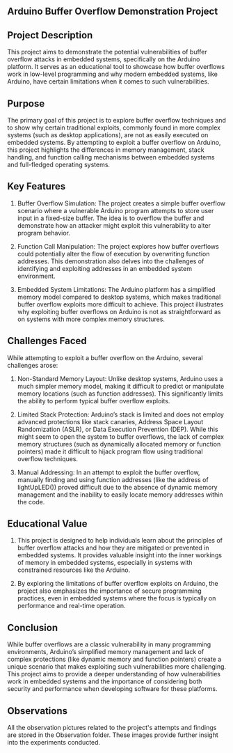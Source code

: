 ## Arduino Buffer Overflow Demonstration Project
  ## Project Description

This project aims to demonstrate the potential vulnerabilities of buffer overflow attacks in embedded systems, specifically on the Arduino platform. It serves as an educational tool to showcase how buffer overflows work in low-level programming and why modern embedded systems, like Arduino, have certain limitations when it comes to such vulnerabilities.

## Purpose

The primary goal of this project is to explore buffer overflow techniques and to show why certain traditional exploits, commonly found in more complex systems (such as desktop applications), are not as easily executed on embedded systems. By attempting to exploit a buffer overflow on Arduino, this project highlights the differences in memory management, stack handling, and function calling mechanisms between embedded systems and full-fledged operating systems.

## Key Features

1) Buffer Overflow Simulation: The project creates a simple buffer overflow scenario where a vulnerable Arduino program attempts to store user input in a fixed-size buffer. The idea is to overflow the buffer and demonstrate how an attacker might exploit this vulnerability to alter program behavior.

2) Function Call Manipulation: The project explores how buffer overflows could potentially alter the flow of execution by overwriting function addresses. This demonstration also delves into the challenges of identifying and exploiting addresses in an embedded system environment.

3) Embedded System Limitations: The Arduino platform has a simplified memory model compared to desktop systems, which makes traditional buffer overflow exploits more difficult to achieve. This project illustrates why exploiting buffer overflows on Arduino is not as straightforward as on systems with more complex memory structures.

## Challenges Faced

While attempting to exploit a buffer overflow on the Arduino, several challenges arose:

1) Non-Standard Memory Layout: Unlike desktop systems, Arduino uses a much simpler memory model, making it difficult to predict or manipulate memory locations (such as function addresses). This significantly limits the ability to perform typical buffer overflow exploits.

2) Limited Stack Protection: Arduino’s stack is limited and does not employ advanced protections like stack canaries, Address Space Layout Randomization (ASLR), or Data Execution Prevention (DEP). While this might seem to open the system to buffer overflows, the lack of complex memory structures (such as dynamically allocated memory or function pointers) made it difficult to hijack program flow using traditional overflow techniques.

3) Manual Addressing: In an attempt to exploit the buffer overflow, manually finding and using function addresses (like the address of lightUpLED()) proved difficult due to the absence of dynamic memory management and the inability to easily locate memory addresses within the code.

## Educational Value

1) This project is designed to help individuals learn about the principles of buffer overflow attacks and how they are mitigated or prevented in embedded systems. It provides valuable insight into the inner workings of memory in embedded systems, especially in systems with constrained resources like the Arduino.

2) By exploring the limitations of buffer overflow exploits on Arduino, the project also emphasizes the importance of secure programming practices, even in embedded systems where the focus is typically on performance and real-time operation.

## Conclusion

While buffer overflows are a classic vulnerability in many programming environments, Arduino’s simplified memory management and lack of complex protections (like dynamic memory and function pointers) create a unique scenario that makes exploiting such vulnerabilities more challenging. This project aims to provide a deeper understanding of how vulnerabilities work in embedded systems and the importance of considering both security and performance when developing software for these platforms.

## Observations

All the observation pictures related to the project's attempts and findings are stored in the Observation folder. These images provide further insight into the experiments conducted.
